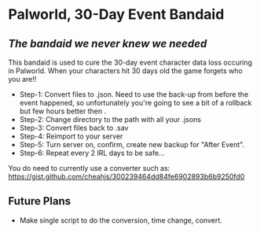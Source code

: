 # Palworld, 30-Day Event Bandaid
## _The bandaid we never knew we needed_

This bandaid is used to cure the 30-day event character data loss occuring in Palworld. When your characters hit 30 days old the game forgets who you are!!

- Step-1: Convert files to .json. Need to use the back-up from before the event happened, so unfortunately you're going to see a bit of a rollback but few hours better then <insert hours here>.
- Step-2: Change directory to the path with all your .jsons
- Step-3: Convert files back to .sav
- Step-4: Reimport to your server
- Step-5: Turn server on, confirm, create new backup for "After Event".
- Step-6: Repeat every 2 IRL days to be safe...

You do need to currently use a converter such as: https://gist.github.com/cheahjs/300239464dd84fe6902893b6b9250fd0

## Future Plans

- Make single script to do the conversion, time change, convert.
